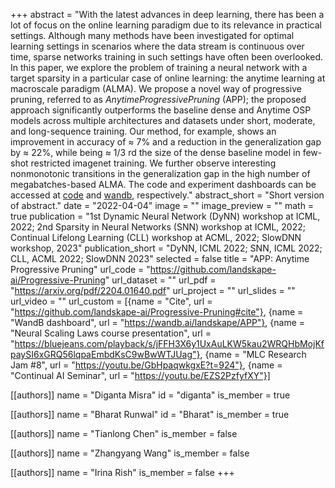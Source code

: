 +++
abstract = "With the latest advances in deep learning, there has been a lot of focus on the online learning paradigm due to its relevance in practical settings. Although many methods have been investigated for optimal learning settings in scenarios where the data stream is continuous over time, sparse networks training in such settings have often been overlooked. In this paper, we explore the problem of training a neural network with a target sparsity in a particular case of online learning: the anytime learning at macroscale paradigm (ALMA). We propose a novel way of progressive pruning, referred to as ${Anytime Progressive Pruning}$ (APP); the proposed approach significantly outperforms the baseline dense and Anytime OSP models across multiple architectures and datasets under short, moderate, and long-sequence training. Our method, for example, shows an improvement in accuracy of ≈ 7% and a reduction in the generalization gap by ≈ 22%, while being ≈ 1/3 rd the size of the dense baseline model in few-shot restricted imagenet training. We further observe interesting nonmonotonic transitions in the generalization gap in the high number of megabatches-based ALMA. The code and experiment dashboards can be accessed at [code](https://github.com/landskape-ai/Progressive-Pruning) and [wandb](https://wandb.ai/landskape/APP), respectively."
abstract_short = "Short version of abstract."
date = "2022-04-04"
image = ""
image_preview = ""
math = true
publication = "1st Dynamic Neural Network (DyNN) workshop at ICML, 2022; 2nd Sparsity in Neural Networks (SNN) workshop at ICML, 2022; Continual Lifelong Learning (CLL) workshop at ACML, 2022; SlowDNN workshop, 2023"
publication_short = "DyNN, ICML 2022; SNN, ICML 2022; CLL, ACML 2022; SlowDNN 2023"
selected = false
title = "APP: Anytime Progressive Pruning"
url_code = "https://github.com/landskape-ai/Progressive-Pruning"
url_dataset = ""
url_pdf = "https://arxiv.org/pdf/2204.01640.pdf"
url_project = ""
url_slides = ""
url_video = ""
url_custom = [{name = "Cite", url = "https://github.com/landskape-ai/Progressive-Pruning#cite"}, {name = "WandB dashboard", url = "https://wandb.ai/landskape/APP"}, {name = "Neural Scaling Laws course presentation", url = "https://bluejeans.com/playback/s/jFFH3X6y1UxAuLKW5kau2WRQHbMojKfpaySI6xGRQ56lqpaEmbdKsC9wBwWTJUag"}, {name = "MLC Research Jam #8", url = "https://youtu.be/GbHpaqwkgxE?t=924"}, {name = "Continual AI Seminar", url = "https://youtu.be/EZS2PzfyfXY"}]


[[authors]]
    name = "Diganta Misra"
    id = "diganta"
    is_member = true

[[authors]]
    name = "Bharat Runwal"
    id = "Bharat"
    is_member = true

[[authors]]
    name = "Tianlong Chen"
    is_member = false

[[authors]]
    name = "Zhangyang Wang"
    is_member = false

[[authors]]
    name = "Irina Rish"
    is_member = false
+++